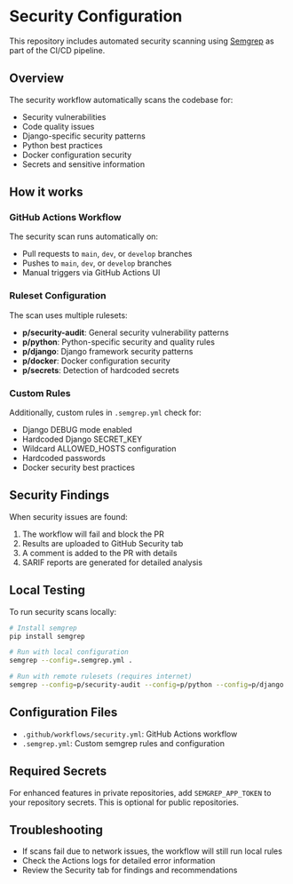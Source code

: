 # Security Configuration

This repository includes automated security scanning using [Semgrep](https://semgrep.dev/) as part of the CI/CD pipeline.

## Overview

The security workflow automatically scans the codebase for:
- Security vulnerabilities
- Code quality issues
- Django-specific security patterns
- Python best practices
- Docker configuration security
- Secrets and sensitive information

## How it works

### GitHub Actions Workflow
The security scan runs automatically on:
- Pull requests to `main`, `dev`, or `develop` branches
- Pushes to `main`, `dev`, or `develop` branches  
- Manual triggers via GitHub Actions UI

### Ruleset Configuration
The scan uses multiple rulesets:
- **p/security-audit**: General security vulnerability patterns
- **p/python**: Python-specific security and quality rules
- **p/django**: Django framework security patterns
- **p/docker**: Docker configuration security
- **p/secrets**: Detection of hardcoded secrets

### Custom Rules
Additionally, custom rules in `.semgrep.yml` check for:
- Django DEBUG mode enabled
- Hardcoded Django SECRET_KEY
- Wildcard ALLOWED_HOSTS configuration
- Hardcoded passwords
- Docker security best practices

## Security Findings

When security issues are found:
1. The workflow will fail and block the PR
2. Results are uploaded to GitHub Security tab
3. A comment is added to the PR with details
4. SARIF reports are generated for detailed analysis

## Local Testing

To run security scans locally:

```bash
# Install semgrep
pip install semgrep

# Run with local configuration
semgrep --config=.semgrep.yml .

# Run with remote rulesets (requires internet)
semgrep --config=p/security-audit --config=p/python --config=p/django .
```

## Configuration Files

- `.github/workflows/security.yml`: GitHub Actions workflow
- `.semgrep.yml`: Custom semgrep rules and configuration

## Required Secrets

For enhanced features in private repositories, add `SEMGREP_APP_TOKEN` to your repository secrets. This is optional for public repositories.

## Troubleshooting

- If scans fail due to network issues, the workflow will still run local rules
- Check the Actions logs for detailed error information
- Review the Security tab for findings and recommendations